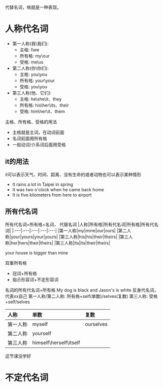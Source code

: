 代替名词，格就是一种表现。
# 人称代名词
- 第一人称(我\我们):
  - 主格: I\we
  - 所有格: my\our
  - 受格: me\us
- 第二人称(你\你们):
  - 主格: you\you
  - 所有格: your\your
  - 受格: you\you
- 第三人称(他、它们):
  - 主格: he\she\it、they
  - 所有格: his\her\its、their
  - 受格: him\her\it、them

主格、所有格、受格的用法
- 主格就是主词，在动词前面
- 名词前面用所有格
- 一般动词/介系词后面用受格
## it的用法
it可以表示天气、时间、距离、没有生命的或者动物也可以表示某种情形
- It rains a lot in Taipei in spring
- It was two o'clock when he came back home
- It is five kilometers from here to airport

## 所有代名词
所有代名词=所有格+名词， 代替名词
|人称|所有格|所有代名词|所有格|所有代名词|
|:---|:---|:---|:---|:---|
|第一人称|my|mine|our|ours|
|第二人称|your|yours|your|yours|
|第三人称|his|his|their|theirs|
|第三人称|her|hers|their|theirs|
|第三人称|its|its|their|theirs|

your house is bigger than mine

双重所有格
- 冠词+所有格
- 指示形容词+不定形容词

名词的所有代名词=所有格
My dog is black and Jason's is white
反身代名词，代表xx自己
第一人称/第二人称: 所有格+self(单数)/selves(复数)
第三人称: 受格+self/selves

|人称 |单数|复数|
|:---|:---|:---|
|第一人称|myself|ourselves|
|第二人称|yourself||
|第三人称|himself\herself\itself||

这节课没学好
# 不定代名词


